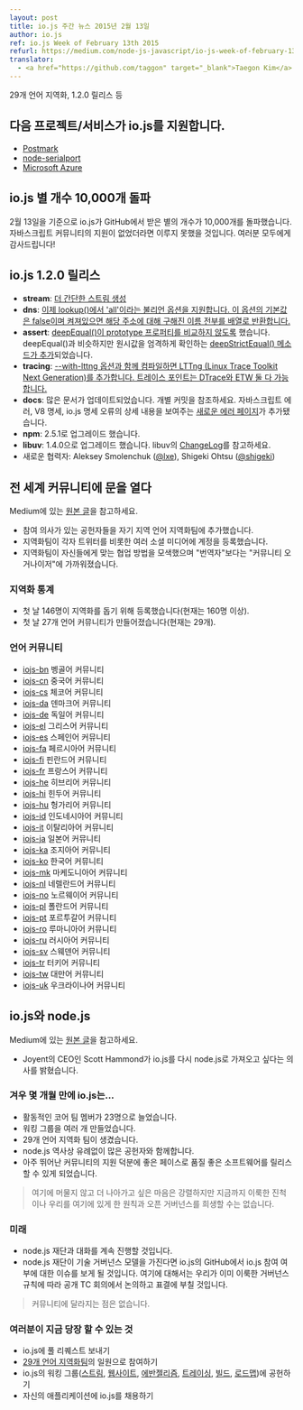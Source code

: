 ```yaml
---
layout: post
title: io.js 주간 뉴스 2015년 2월 13일
author: io.js
ref: io.js Week of February 13th 2015
refurl: https://medium.com/node-js-javascript/io-js-week-of-february-13th-2015-7846b94074a2
translator:
  - <a href="https://github.com/taggon" target="_blank">Taegon Kim</a>
---
```

<!--
29 language localization effort, 1.2.0 release, and much more.
-->
29개 언어 지역화, 1.2.0 릴리스 등

<!--
io.js support added by…
-->
## 다음 프로젝트/서비스가 io.js를 지원합니다.

- [Postmark](http://blog.postmarkapp.com/post/110829734198/its-official-were-getting-cozy-with-node-js)
- [node-serialport](https://github.com/voodootikigod/node-serialport/issues/439)
- [Microsoft Azure](http://azure.microsoft.com/en-us/documentation/articles/web-sites-nodejs-iojs/)

<!--
io.js breaks 10,000 stars on GitHub
-->
## io.js 별 개수 10,000개 돌파

<!--
On Feb. 13, io.js reached the goal of 10,000 stars on GitHub. We couldn’t have done it without the support of the amazing community behind JavaScript. Thank you alll!
-->
2월 13일을 기준으로 io.js가 GitHub에서 받은 별의 개수가 10,000개를 돌파했습니다. 자바스크립트 커뮤니티의 지원이 없었더라면 이루지 못했을 것입니다. 여러분 모두에게 감사드립니다!

<!--
io.js 1.2.0 released

stream: Simpler stream construction.
dns: lookup() now supports an ‘all’ boolean option, default to false but when turned on will cause the method to return an array of all resolved names for an address.
assert: Remove prototype property comparison in deepEqual() introduced a deepStrictEqual() method to mirror deepEqual() but performs strict equality checks on primitives.
tracing: Add LTTng (Linux Trace Toolkit Next Generation) when compiled with the —with-lttng option. Trace points match those available for DTrace and ETW.
docs: Lots of doc updates, see individual commits; new Errors page discussing JavaScript errors, V8 specifics, and io.js specific error details.
npm upgrade to 2.5.1
libuv upgrade to 1.4.0, see libuv ChangeLog
Add new collaborators: Aleksey Smolenchuk (@lxe) and Shigeki Ohtsu (@shigeki)
-->
## io.js 1.2.0 릴리스

- **stream**: [더 간단한 스트림 생성](https://github.com/iojs/readable-stream/issues/102)
- **dns**: [이제 lookup()에서 'all'이라는 불리언 옵션을 지원합니다. 이 옵션의 기본값은 false이며 켜져있으면 해당 주소에 대해 구해진 이름 전부를 배열로 반환합니다.](https://github.com/iojs/io.js/pull/744)
- **assert**: [deepEqual()이 prototype 프로퍼티를 비교하지 않도록](https://github.com/iojs/io.js/pull/636) 했습니다. deepEqual()과 비슷하지만 원시값을 엄격하게 확인하는 [deepStrictEqual() 메소드가 추가](https://github.com/iojs/io.js/pull/639)되었습니다.
- **tracing**: [--with-lttng 옵션과 함께 컴파일하면 LTTng (Linux Trace Toolkit Next Generation)를 추가합니다. 트레이스 포인트는 DTrace와 ETW 둘 다 가능합니다.](https://github.com/iojs/io.js/pull/702)
- **docs**: 많은 문서가 업데이트되었습니다. 개별 커밋을 참조하세요. 자바스크립트 에러, V8 명세, io.js 명세 오류의 상세 내용을 보여주는 [새로운 에러 페이지](https://iojs.org/api/errors.html)가 추가됐습니다.
- **npm**: 2.5.1로 업그레이드 했습니다.
- **libuv**: 1.4.0으로 업그레이드 했습니다. libuv의 [ChangeLog](https://github.com/libuv/libuv/blob/v1.x/ChangeLog)를 참고하세요.
- 새로운 협력자: Aleksey Smolenchuk ([@lxe](https://github.com/lxe)), Shigeki Ohtsu ([@shigeki](https://github.com/shigeki))

<!--
Opened our doors to the international community
-->
## 전 세계 커뮤니티에 문을 열다

<!--
View the original article on Medium.

Added interested contributors to teams for their language.
Teams registered Twitter accounts for their teams and other relevant social media accounts.
Teams came up with their own ways of working together, and they became more of “community organizers,” as opposed to just “translators”
-->
Medium에 있는 [원본 글](https://medium.com/@mikeal/how-io-js-built-a-146-person-27-language-localization-effort-in-one-day-65e5b1c49a62)을 참고하세요.

- 참여 의사가 있는 공헌자들을 자기 지역 언어 지역화팀에 추가했습니다.
- 지역화팀이 각자 트위터를 비롯한 여러 소셜 미디어에 계정을 등록했습니다.
- 지역화팀이 자신들에게 맞는 협업 방법을 모색했으며 "번역자"보다는 "커뮤니티 오거나이저"에 가까워졌습니다.

<!--
Stats for Localizations

146 people signed up to help with the localizations the first day (over 160 signed up now)
27 languages communities created the first day (already up to 29)
-->
### 지역화 통계

- 첫 날 146명이 지역화를 돕기 위해 등록했습니다(현재는 160명 이상).
- 첫 날 27개 언어 커뮤니티가 만들어졌습니다(현재는 29개).

<!--
Language Communities
-->
### 언어 커뮤니티

- [iojs-bn](https://github.com/iojs/iojs-bn) 벵골어 커뮤니티
- [iojs-cn](https://github.com/iojs/iojs-cn) 중국어 커뮤니티
- [iojs-cs](https://github.com/iojs/iojs-cs) 체코어 커뮤니티
- [iojs-da](https://github.com/iojs/iojs-da) 덴마크어 커뮤니티
- [iojs-de](https://github.com/iojs/iojs-de) 독일어 커뮤니티
- [iojs-el](https://github.com/iojs/iojs-el) 그리스어 커뮤니티
- [iojs-es](https://github.com/iojs/iojs-es) 스페인어 커뮤니티
- [iojs-fa](https://github.com/iojs/iojs-fa) 페르시아어 커뮤니티
- [iojs-fi](https://github.com/iojs/iojs-fi) 핀란드어 커뮤니티
- [iojs-fr](https://github.com/iojs/iojs-fr) 프랑스어 커뮤니티
- [iojs-he](https://github.com/iojs/iojs-he) 히브리어 커뮤니티
- [iojs-hi](https://github.com/iojs/iojs-hi) 힌두어 커뮤니티
- [iojs-hu](https://github.com/iojs/iojs-hu) 헝가리어 커뮤니티
- [iojs-id](https://github.com/iojs/iojs-id) 인도네시아어 커뮤니티
- [iojs-it](https://github.com/iojs/iojs-it) 이탈리아어 커뮤니티
- [iojs-ja](https://github.com/iojs/iojs-ja) 일본어 커뮤니티
- [iojs-ka](https://github.com/iojs/iojs-ka) 조지아어 커뮤니티
- [iojs-ko](https://github.com/iojs/iojs-ko) 한국어 커뮤니티
- [iojs-mk](https://github.com/iojs/iojs-mk) 마케도니아어 커뮤니티
- [iojs-nl](https://github.com/iojs/iojs-nl) 네렐란드어 커뮤니티
- [iojs-no](https://github.com/iojs/iojs-no) 노르웨이어 커뮤니티
- [iojs-pl](https://github.com/iojs/iojs-pl) 폴란드어 커뮤니티
- [iojs-pt](https://github.com/iojs/iojs-pt) 포르투갈어 커뮤니티
- [iojs-ro](https://github.com/iojs/iojs-ro) 루마니아어 커뮤니티
- [iojs-ru](https://github.com/iojs/iojs-ru) 러시아어 커뮤니티
- [iojs-sv](https://github.com/iojs/iojs-sv) 스웨덴어 커뮤니티
- [iojs-tr](https://github.com/iojs/iojs-tr) 터키어 커뮤니티
- [iojs-tw](https://github.com/iojs/iojs-tw) 대만어 커뮤니티
- [iojs-uk](https://github.com/iojs/iojs-uk) 우크라이나어 커뮤니티

<!--
io.js and node.js

View the original article on Medium.
Scott Hammond, CEO of Joyent, expressed his desire to bring io.js back to the node.js.
-->
## io.js와 node.js

Medium에 있는 [원본 글](https://medium.com/@iojs_kr/io-js%EC%99%80-node-js-%EC%9E%AC%EB%8B%A8-9fb487312179)을 참고하세요.

- Joyent의 CEO인 Scott Hammond가 io.js를 다시 node.js로 가져오고 싶다는 의사를 밝혔습니다.

<!--
In only a few months io.js…

Has grown to 23 active core team members
Has several working groups
Has 29 language localization teams,
Has drawn more contributors to the project than we’ve ever had in the history of node.js, and
Has been able to release quality software at a good pace with the support of an exceptional community.
-->
### 겨우 몇 개월 만에 io.js는...

- 활동적인 코어 팀 멤버가 23명으로 늘었습니다.
- 워킹 그룹을 여러 개 만들었습니다.
- 29개 언어 지역화 팀이 생겼습니다.
- node.js 역사상 유례없이 많은 공헌자와 함께합니다.
- 아주 뛰어난 커뮤니티의 지원 덕분에 좋은 페이스로 품질 좋은 소프트웨어를 릴리스 할 수 있게 되었습니다.

<!--
We are eager to put this all behind us but we can’t sacrifice the progress we’ve made or the principles and open governance that got us here.
-->
> 여기에 머물지 않고 더 나아가고 싶은 마음은 강렬하지만 지금까지 이룩한 진척이나 우리를 여기에 있게 한 원칙과 오픈 거버넌스를 희생할 수는 없습니다.

<!--
The Future

Talks with the node.js foundation are ongoing.
Once the foundation has a technical governance model you will see an issue on io.js’ GitHub about whether io.js should join. This will be discussed and voted on openly in a public TC meeting following the governance rules we’ve already built.

For the community, nothing has changed.
-->
### 미래

- node.js 재단과 대화를 계속 진행할 것입니다.
- node.js 재단이 기술 거버넌스 모델을 가진다면 io.js의 GitHub에서 io.js 참여 여부에 대한 이슈를 보게 될 것입니다. 여기에 대해서는 우리가 이미 이룩한 거버넌스 규칙에 따라 공개 TC 회의에서 논의하고 표결에 부칠 것입니다.

> 커뮤니티에 달라지는 점은 없습니다.

<!--
What you can do right now

Continue to send your pull requests to io.js
Join one of the 27 language localization teams
Contribute to io.js’ working groups (streams, website, evangelism, tracing, build, roadmap) and
Continue to adopt io.js in your applications.
-->
### 여러분이 지금 당장 할 수 있는 것

- io.js에 풀 리퀘스트 보내기
- [29개 언어 지역화팀](https://github.com/iojs/website/issues/125)의 일원으로 참여하기
- io.js의 워킹 그룹([스트림](https://github.com/iojs/readable-stream), [웹사이트](https://github.com/iojs/website), [에반젤리즘](https://github.com/iojs/website/labels/evangelism), [트레이싱](https://github.com/iojs/tracing-wg), [빌드](https://github.com/iojs/build), [로드맵](https://github.com/iojs/roadmap))에 공헌하기
- 자신의 애플리케이션에 io.js를 채용하기
